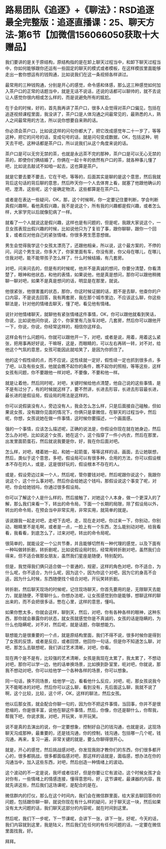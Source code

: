 # 路易团队《追逐》+《聊法》：RSD追逐最全完整版：追逐直播课：25、聊天方法-第6节【加微信156066050获取十大赠品】

我们要讲的是关于原结构，原结构指的是在卸上聊天过程当中，和卸下聊天过程当中，你如何能够跟你还运有一些固定的聊天的模式或者模板，在这样模拔里面能够走出一套你想运有的钱购通，比如说我们在这一条视频各样讲过。

最常用的三种钱购通，分别是开心的感觉，命令感和体感，那么这三种感觉如何加入茶户口的正常的话题当中，就是无话不说话，还说的话都可以聊帅的，就不去说让人感觉你很内相或怎么样的，而是说避免所有的尴尬。

在于会的时候，好的，首先我再讲了茶户口，很多人会觉得对茶户口偏见，包括在追逐视频课程里面，我没讲了，茶户口是人体沟通之间最常见的，最熟悉的人，熟人之间最常用的方法，所以说你想要自来熟的话。

你必须会茶户口，比如说这样的问句你都大了，把它改成感觉年二十一岁了，等等这种，把它的问号的话，变成句号的话，就是问句变成数据，OK，包括这种，明天去干吧，这种话都是茶户口，所以说我们从这个角度来说的话。

茶户口是可以无穷无禁的茶，也就是永远茶不完的那种，茶户口是可以无心无禁的茶的，即使你们俩结婚了，你俩在一起十年的依然有户口的茶，就各种事儿懂了吧，比如说去敲试不如咱一起去，这也算是茶户。

就是它要去要不要去，它在干吧，等等的，后面其实是聊的是这个意思，然后我就背后这句话的背后聊的意思，然后昨天你一个人去体育上看，就塞了他跟他确认的吧，澄清，这些呢，这个是确定物流，这些都算是在茶户口。

或者是在表达一些疑问，OK，那，这个时候啊，你一定要记住要判断，学会判断真假兴趣啊，看他真假兴趣，我不是说这个，所有我的兴趣都是假兴趣，或者怎么样，大家学完以后就像犯病了一样。

就看了一个人就说这是假兴趣，这样也是有问题的，但是呢，我跟大家说这个，一旦女孩表现出假兴趣的时候，比如说他只为了复验了事，跟你聊聊，跟你一个回复，或者应对他自己的紧张情绪，你很多男生愿意想做。

男生会觉得我学这个女孩太漂亮了，还跟他相亲，所以说，这个最方案的，不停的问，问这个男生说，你多大了，你家里面有车，你没有房，你父母在哪儿，在哪儿住我对吧，能不能带孩子怎么样了，什么时候结婚，有几套房。

对吧，问来问去的，但是有的时候呢，他并不是真诚的想问，你要分清楚，你看清楚了，眼神和他状态，和他的表情，如果说他，他是真是想问，那你可以跟他稍微聊一聊对吧，如果不是真是想问的话，明显是在那里，就说。

他很紧张，他很害羞的状态，那你，你这时候证据的话，题不是去聊，他查你的户口内容，不是说去回答，我有两套房，我在那个城市里边，不应该这么聊，你这些聊法是，针对他的情绪去聊天，懂了吧，看见他有情绪。

说针对他情绪聊天，就聊他有紧张情绪这件事情，OK，你可以跟他就看到笑话，你说，比如说他问你说，这个，你家里有几张车对吧，几套房，然后你可以跟他开一下，你说，你说，你经常这样的，相信你这样会。

这样会有什么问题吗，你就可以跟他开一下，对吧，或者是说，用着，用着这么紧张，把用事再好好说，干嘛呀，这是，而眼睛的，可以左右再转一转，对不对，给他这个气氛的意思，女孩可能因此就哈笑了，是因为你抓住了。

他的这个假性续的点，而不应说，这性续就一定好，假性续一定也抓到很多点，多了吧，以及有些女孩，他就会瞧不起你的条件，瞧不起你的照相，等等这些，这样女孩有问题，你不要跟他一样对吧，不要像，不要和他一样。

就是让着他，然后同时呢，对吧，关键时候给他点清楚，他自己说的这些事情，是不是有过分了，有的时候就这样了，要不然讲，长进去形容，长进去形容最长进，最长进的是假设局，假设局的用法是这样的。

你可以说假装没有人，旁边没有人，我会怎么怎么样，只是后面接自己碰触，但如果说女孩，没有跟你见面的情况下，你俩只是拿微信，在聊天的过程当中，然后呢，你想，女孩说她在做一件事情，这时候你要描述，一个画面感。

强的一个事情，应该怎么描述呢，正确的说法是，你假设你现在就在她身边，然后怎么办对吧，比如说这个女孩，她在这个，这个指穿了一件小内衣，然后在那里，出发里面箭蛋石，然后就说我要是你，好，我在你后面对吧。

怎么样，对吧，楼着她一起，和她一起箭蛋，等等这样的话，画面，去让她联想，然后，类似于这个意思，多吧，假设局可以有很多种，合用的方法，你可以假设根本不存在的人，或是，这是很好玩的，假设根本不存在的人。

或是，假设旁边过来一个人，然后呢，管你要钱对吧，然后呢跟你说这个，我跟你说这个，这个什么事对吧，然后你会给她这个钱吗，那假设说这个事变了呢，对吧，你会给她钱吗，你通过很多假设局。

你可以了解这个人是什么样的，然后接触了，对她这个人本身，做一个更深入的了解，那么我们来看一下，转出的命令局，下面一个长期的局限，除了假设局以外，转出的命令局，在预会当中非常实用，非常实用，就简单的就是。

该说跟我一起走对吧，走吧下去吧，走，现在走对吧，你过来一下，你别动，你别动，眼睛里不是毛啊，或者是一点，一脸上有一个东西，怎么能别动对吧，给我看看，我看看，到底怎么了，过来对吧，转出的命令局呢。

很简单的，就能设定一个公共节奏，并且能够切然有一种代理的感觉，以及下面有一种叫做转折剧，转折剧呢，比如说假设局时刻，经常用转折剧对吧，虽然我们合得来，但不适合做那女朋友，虽然我们星座是随便，特别配的。

但是，我觉得我们俩只适合做一个普通的，规密，这样的角色对吧，你不适合，为什么呢，你不适合，为什么呢，因为这个，因为你这个对吧，因为它的身高不合适，因为什么时候，东西随便找个结合对吧，开玩笑转折剧。

转折剧，然后聊天现场的时候呢，记住现场聊天，你首先要用的是，无限聊天去能力，就是随便，不管聊什么，你想办法呢，让女孩感觉到你是能够，想聊这样的聊出来的，而不会把很多话，憋在心里，这样的意思，懂吗。

如果你憋太多，你就会这样，聊到天，然后，对吧，你有各种各样的眼神，这种东西，那你就会暴露你的状态，就女孩就感觉你是不真诚的，女孩的话是隐瞒的，为什么也隐瞒呢，对不对，然后呢，就是话题，你联想能力。

联想能力是很重要的一个点，就是原结构里面，我们不得不说，很多时候你是得到了女孩的反馈，或者是反应，或者回馈，他回你一句话，但是你不知道怎么聊，对吧，那怎么去联想呢，我们讲过艺术清晰，对吧，你看。

现在两个是不是有，比较强的艺术清晰，女孩是我现在太累了，我太累了，不想动对吧，那你可以学一边，他的话单换场景，比如换到卧室里，呃对吧，你就说，那我不想动对吧，你可以给他学一个各种各样的场景，你可以想象。

同一句话，换不同场景，给他学一边，看看他什么反应，对吧，呃，那女孩说我今天不能喝冰的对吧，然后你可以这么聊，看到没有，先后面这么聊，我就不说了啊，这个比较，比较，这个坏，OK，这样的聊法，然后女孩。

他以后那女孩，就会配合你聊一句的，因为你不把这件事情，当回事，你并不是很悲缩的，你是很丰富，说他在聊这件事情，然后，你像，你还是聊什么，你帮我，帮我下吧，你说求我，对吧，开玩笑，半开玩笑。

说不是真的去演出的说，你一定要想象，控制好自己的钱沟通，也就是说，这现场聊天沟成那种，最重要的，还是钱沟通，你的控制，钱沟通，包括哪一几个呢，钱沟通，再来，复习一遍，非常关键的就是，要么你聊得很开心。

就是，开心的感觉，然后挑战感对吧，你发现我刚才教你们的东西，你们很多都开心的，很多都挑战，很多都面临感对吧，那这样的话就是，面临感，想办法在你的沟通当中，加入这些东西，对吧，然后创造一种情绪上的波动。

这个波动的不一定是说，我坏或者往好，但是你要让它有波动，这个时候女孩才会对你有，一些情绪上的情感连接，懂得意思吗，好，这节课呢，最课器的内容，我就先讲这些，然后我们这场课呢，是配合的是在。

微信群内的打仪，那么在这个时间内，我们会在微信群里面，给大家去聊回答你的问题，包括跟你聊一聊，就说你现在有什么样的疑问，对于聊天这一块，然后如果没有太大问题的话，我们聊天这部分的内容呢，就在时间到这里。

然后呢，我们下一步呢，下一节课呢，会讲下一张，讲下一张，好呢，今天的话，我们内容就到这里，我是陆义，然后我们在任何的有任何问题的话，一定要在微信里面找我，好。

拜拜。